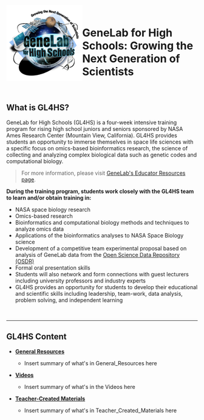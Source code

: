 <img src="images/GL4HS_logo.jpg" align="left" alt="" width="200" height="200"/>
<br/>

# GeneLab for High Schools: Growing the Next Generation of Scientists

<br/>

## What is GL4HS?
GeneLab for High Schools (GL4HS) is a four-week intensive training program for rising high school juniors and seniors sponsored by NASA Ames Research Center (Mountain View, California). GL4HS provides students an opportunity to immerse themselves in space life sciences with a specific focus on omics-based bioinformatics research, the science of collecting and analyzing complex biological data such as genetic codes and computational biology.
> For more information, please visit [GeneLab's Educator Resources page](https://genelab.nasa.gov/overview-educator-resources).

**During the training program, students work closely with the GL4HS team to learn and/or obtain training in:**

- NASA space biology research
- Omics-based research
- Bioinformatics and computational biology methods and techniques to analyze omics data
- Applications of the bioinformatics analyses to NASA Space Biology science
- Development of a competitive team experimental proposal based on analysis of GeneLab data from the [Open Science Data Repository (OSDR)](https://osdr.nasa.gov/bio/repo/)
- Formal oral presentation skills
- Students will also network and form connections with guest lecturers including university professors and industry experts
- GL4HS provides an opportunity for students to develop their educational and scientific skills including leadership, team-work, data analysis, problem solving, and independent learning

<br>

---
## GL4HS Content

* [**General Resources**](General_Resources)

  - Insert summary of what's in General_Resources here


* [**Videos**](Videos)

  - Insert summary of what's in the Videos here
  

* [**Teacher-Created Materials**](Teacher_Created_Materials)

  - Insert summary of what's in Teacher_Created_Materials here
  

